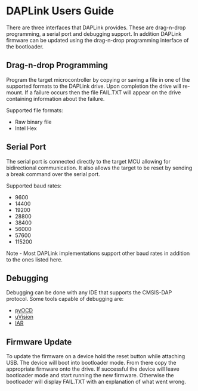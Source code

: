 # DAPLink Users Guide
There are three interfaces that DAPLink provides.  These are drag-n-drop programming, a serial port and debugging support.  In addition DAPLink firmware can be updated using the drag-n-drop programming interface of the bootloader.


## Drag-n-drop Programming
Program the target microcontroller by copying or saving a file in one of the supported formats to the DAPLink drive.  Upon completion the drive will re-mount.  If a failure occurs then the file FAIL.TXT will appear on the drive containing information about the failure.

Supported file formats:
* Raw binary file
* Intel Hex


## Serial Port
The serial port is connected directly to the target MCU allowing for bidirectional communication.  It also allows the target to be reset by sending a break command over the serial port.

Supported baud rates:
* 9600
* 14400
* 19200
* 28800
* 38400
* 56000
* 57600
* 115200

Note - Most DAPLink implementations support other baud rates in addition to the ones listed here.


## Debugging

Debugging can be done with any IDE that supports the CMSIS-DAP protocol.  Some tools capable of debugging are:
* [pyOCD](https://github.com/mbedmicro/pyOCD)
* [uVision](http://www.keil.com/)
* [IAR](https://www.iar.com/)



## Firmware Update

To update the firmware on a device hold the reset button while attaching USB.  The device will boot into bootloader mode.  From there copy the appropriate firmware onto the drive.  If successful the device will leave bootloader mode and start running the new firmware.  Otherwise the bootloader will display FAIL.TXT with an explanation of what went wrong.

